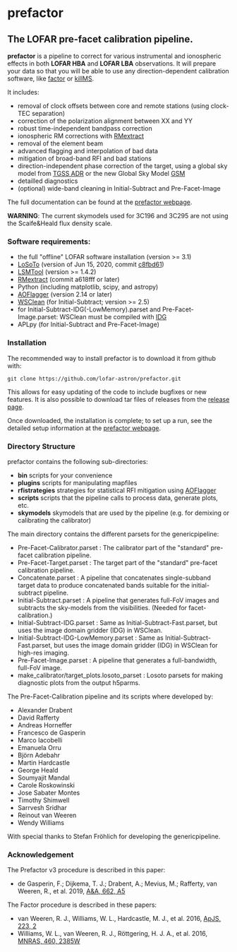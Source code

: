 # prefactor
## The LOFAR pre-facet calibration pipeline.

**prefactor** is a pipeline to correct for various instrumental and ionospheric effects in both **LOFAR HBA** and **LOFAR LBA** observations.
It will prepare your data so that you will be able to use any direction-dependent calibration software, like [factor](https://github.com/lofar-astron/factor) or [killMS](https://github.com/saopicc/killMS/).

It includes:
* removal of clock offsets between core and remote stations (using clock-TEC separation)
* correction of the polarization alignment between XX and YY
* robust time-independent bandpass correction
* ionospheric RM corrections with [RMextract](https://github.com/lofar-astron/RMextract/)
* removal of the element beam
* advanced flagging and interpolation of bad data
* mitigation of broad-band RFI and bad stations
* direction-independent phase correction of the target, using a global sky model from [TGSS ADR](https://http://tgssadr.strw.leidenuniv.nl/)  or the new Global Sky Model [GSM](http://172.104.228.177/)
* detailled diagnostics
* (optional) wide-band cleaning in Initial-Subtract and Pre-Facet-Image

The full documentation can be found at the [prefactor webpage](https://www.astron.nl/citt/prefactor/).

**WARNING**: The current skymodels used for 3C196 and 3C295 are not using the Scaife&Heald flux density scale.

### Software requirements:
* the full "offline" LOFAR software installation (version >= 3.1)
* [LoSoTo](https://github.com/revoltek/losoto) (version of Jun 15, 2020, commit [c8fbd61](https://github.com/revoltek/losoto/tree/c8fbd6194074bef4009cb66dd7ecd59e98664d63))
* [LSMTool](https://github.com/darafferty/LSMTool) (version >= 1.4.2)
* [RMextract](https://github.com/maaijke/RMextract) (commit a618fff or later)
* Python (including matplotlib, scipy, and astropy)
* [AOFlagger](https://sourceforge.net/p/aoflagger/wiki/Home/) (version 2.14 or later)
* [WSClean](https://sourceforge.net/projects/wsclean) (for Initial-Subtract; version >= 2.5)
* for Initial-Subtract-IDG(-LowMemory).parset and Pre-Facet-Image.parset: WSClean must be compiled with [IDG](https://gitlab.com/astron-idg/idg)
* APLpy (for Initial-Subtract and Pre-Facet-Image)

### Installation
The recommended way to install prefactor is to download it from github with:

```
git clone https://github.com/lofar-astron/prefactor.git
```

This allows for easy updating of the code to include bugfixes or new features.
It is also possible to download tar files of releases from the [release page](https://github.com/lofar-astron/prefactor/releases).

Once downloaded, the installation is complete; to set up a run, see the detailed setup information at the [prefactor webpage](https://www.astron.nl/citt/prefactor/).

### Directory Structure
prefactor contains the following sub-directories:
* **bin** scripts for your convenience
* **plugins** scripts for manipulating mapfiles
* **rfistrategies** strategies for statistical RFI mitigation using [AOFlagger](https://sourceforge.net/p/aoflagger/wiki/Home/)
* **scripts** scripts that the pipeline calls to process data, generate plots, etc.
* **skymodels** skymodels that are used by the pipeline (e.g. for demixing or calibrating the calibrator)


The main directory contains the different parsets for the genericpipeline:
* Pre-Facet-Calibrator.parset : The calibrator part of the "standard" pre-facet calibration pipeline.
* Pre-Facet-Target.parset : The target part of the "standard" pre-facet calibration pipeline.
* Concatenate.parset : A pipeline that concatenates single-subband target data to produce concatenated bands suitable for the initial-subtract pipeline.
* Initial-Subtract.parset : A pipeline that generates full-FoV images and subtracts the sky-models from the visibilities. (Needed for facet-calibration.)
* Initial-Subtract-IDG.parset : Same as Initial-Subtract-Fast.parset, but uses the image domain gridder (IDG) in WSClean.
* Initial-Subtract-IDG-LowMemory.parset : Same as Initial-Subtract-Fast.parset, but uses the image domain gridder (IDG) in WSClean for high-res imaging.
* Pre-Facet-Image.parset : A pipeline that generates a full-bandwidth, full-FoV image.
* make\_calibrator/target\_plots.losoto\_parset : Losoto parsets for making diagnostic plots from the output h5parms.

The Pre-Facet-Calibration pipeline and its scripts where developed by:
* Alexander Drabent
* David Rafferty
* Andreas Horneffer
* Francesco de Gasperin
* Marco Iacobelli
* Emanuela Orru
* Björn Adebahr
* Martin Hardcastle
* George Heald
* Soumyajit Mandal
* Carole Roskowinski
* Jose Sabater Montes
* Timothy Shimwell
* Sarrvesh Sridhar
* Reinout van Weeren
* Wendy Williams

With special thanks to Stefan Fröhlich for developing the genericpipeline.

### Acknowledgement
The Prefactor v3 procedure is described in this paper:
* de Gasperin, F.; Dijkema, T. J.; Drabent, A.; Mevius, M.; Rafferty, van Weeren, R., et al. 2019, [A&A, 662, A5](http://adsabs.harvard.edu/abs/2018arXiv181107954D)

The Factor procedure is described in these papers:
* van Weeren, R. J., Williams, W. L., Hardcastle, M. J., et al. 2016, [ApJS, 223, 2](http://adsabs.harvard.edu/abs/2016ApJS..223....2V)
* Williams, W. L., van Weeren, R. J., Röttgering, H. J. A., et al. 2016, [MNRAS, 460, 2385W](http://adsabs.harvard.edu/abs/2016MNRAS.460.2385W)


